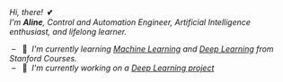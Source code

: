 &nbsp;  
&nbsp;  
*Hi, there!* &nbsp;💕   
*I'm **Aline**, Control and Automation Engineer, Artificial Intelligence enthusiast, and lifelong learner.*  

&nbsp;– &nbsp; 🌱 &nbsp;*I'm currently learning [Machine Learning](https://github.com/AlmeidaAlin3/MachineLearning/blob/master/README.md) and [Deep Learning](https://github.com/AlmeidaAlin3/DeepLearning/blob/master/README.md) from Stanford Courses.*   
&nbsp;– &nbsp; 👾 &nbsp;*I'm currently working on a [Deep Learning project](https://github.com/AlmeidaAlin3/DeepLearningProject/blob/master/README.md)*  
&nbsp;  
&nbsp;  
&nbsp;  

<!--
**AlmeidaAlin3/AlmeidaAlin3** is a ✨ _special_ ✨ repository because its `README.md` (this file) appears on your GitHub profile.

Here are some ideas to get you started:

- 🔭 I’m currently working on ...
- 🌱 I’m currently learning ...
- 👯 I’m looking to collaborate on ...
- 🤔 I’m looking for help with ...
- 💬 Ask me about ...
- 📫 How to reach me: ...
- 😄 Pronouns: ...
- ⚡ Fun fact: ...
-->
